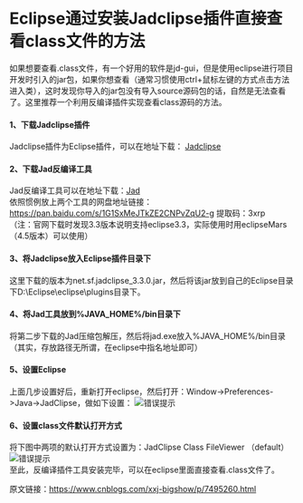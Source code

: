 # Eclipse通过安装Jadclipse插件直接查看class文件的方法  
如果想要查看.class文件，有一个好用的软件是jd-gui，但是使用eclipse进行项目开发时引入的jar包，如果你想查看（通常习惯使用ctrl+鼠标左键的方式点击方法进入类），这时发现你导入的jar包没有导入source源码包的话，自然是无法查看了。这里推荐一个利用反编译插件实现查看class源码的方法。  
#### 1、下载Jadclipse插件
Jadclipse插件为Eclipse插件，可以在地址下载：  [Jadclipse](http://jadclipse.sourceforge.net/wiki/index.php/Main_Page) 
#### 2、下载Jad反编译工具
Jad反编译工具可以在地址下载：[Jad](https://varaneckas.com/jad/)  
依照惯例放上两个工具的网盘地址链接：https://pan.baidu.com/s/1G1SxMeJTkZE2CNPvZqU2-g  提取码：3xrp   
（注：官网下载时发现3.3版本说明支持eclipse3.3，实际使用时用eclipseMars（4.5版本）可以使用）  
#### 3、将Jadclipse放入Eclipse插件目录下
这里下载的版本为net.sf.jadclipse_3.3.0.jar，然后将该jar放到自己的Eclipse目录下D:\Eclipse\eclipse\plugins目录下。  
#### 4、将Jad工具放到%JAVA_HOME%/bin目录下
将第二步下载的Jad压缩包解压，然后将jad.exe放入%JAVA_HOME%/bin目录（其实，存放路径无所谓，在eclipse中指名地址即可）  
#### 5、设置Eclipse
上面几步设置好后，重新打开eclipse，然后打开：Window->Preferences->Java->JadClipse，做如下设置：
<img alt="错误提示" src="https://upload-images.jianshu.io/upload_images/17736870-d1d6a9c33237e1b6.png?imageMogr2/auto-orient/strip%7CimageView2/2/w/1240">    
#### 6、设置class文件默认打开方式
将下图中两项的默认打开方式设置为：JadClipse Class FileViewer （default）
<img alt="错误提示" src="https://upload-images.jianshu.io/upload_images/17736870-e58a8e0f7117bbe1.png?imageMogr2/auto-orient/strip%7CimageView2/2/w/1240">   
至此，反编译插件工具安装完毕，可以在eclipse里面直接查看.class文件了。  
  
原文链接：https://www.cnblogs.com/xxj-bigshow/p/7495260.html
